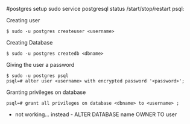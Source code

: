 #postgres setup 
sudo service postgresql status /start/stop/restart
psql:

Creating user

```
$ sudo -u postgres createuser <username>
```


Creating Database
```
$ sudo -u postgres createdb <dbname>
```


Giving the user a password
```
$ sudo -u postgres psql
psql=# alter user <username> with encrypted password '<password>';
```


Granting privileges on database
```
psql=# grant all privileges on database <dbname> to <username> ; 
```
- not working...
instead - ALTER DATABASE name OWNER TO user
